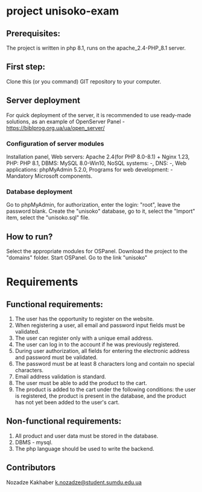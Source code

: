 # project unisoko-exam

## Prerequisites:

The project is written in php 8.1, runs on the apache_2.4-PHP_8.1 server.

## First step:

Clone this (or you command) GIT repository to your computer.

## Server deployment

For quick deployment of the server, it is recommended to use ready-made solutions, as an example of OpenServer Panel - https://biblprog.org.ua/ua/open_server/

### Configuration of server modules

Installation panel, Web servers: Apache 2.4(for PHP 8.0-8.1) + Nginx 1.23, PHP: PHP 8.1, DBMS: MySQL 8.0-Win10, NoSQL systems: -, DNS: -, Web applications: phpMyAdmin 5.2.0, Programs for web development: - Mandatory Microsoft components.

### Database deployment

Go to phpMyAdmin, for authorization, enter the login: "root", leave the password blank. Create the "unisoko" database, go to it, select the "Import" item, select the "unisoko.sql" file.

## How to run?

Select the appropriate modules for OSPanel. Download the project to the "domains" folder. Start OSPanel. Go to the link "unisoko"

# Requirements
## Functional requirements:
1. The user has the opportunity to register on the website.
2. When registering a user, all email and password input fields must be validated.
3. The user can register only with a unique email address.
4. The user can log in to the account if he was previously registered.
5. During user authorization, all fields for entering the electronic address and password must be validated.
6. The password must be at least 8 characters long and contain no special characters.
7. Email address validation is standard.
8. The user must be able to add the product to the cart.
9. The product is added to the cart under the following conditions: the user is registered, the product is present in the database, and the product has not yet been added to the user's cart.
## Non-functional requirements:
1. All product and user data must be stored in the database.
2. DBMS - mysql.
3. The php language should be used to write the backend.

## Contributors

Nozadze Kakhaber k.nozadze@student.sumdu.edu.ua

